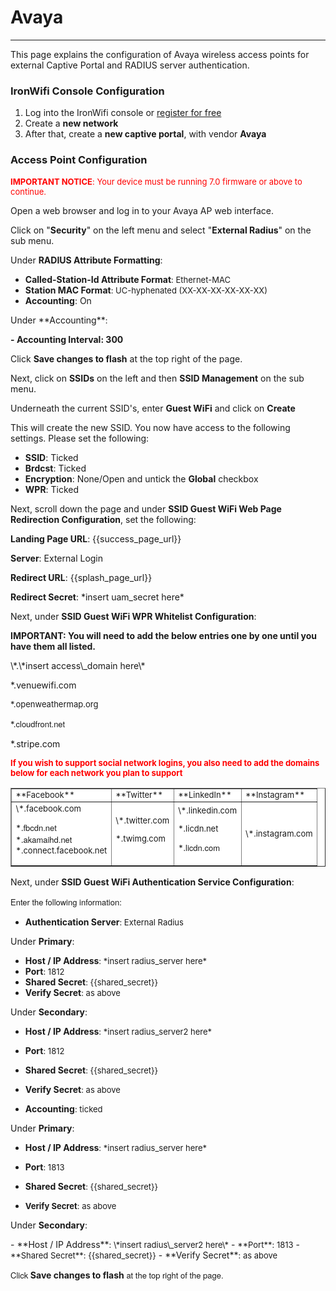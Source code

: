 # **Avaya**

---

This page explains the configuration of Avaya wireless access points for external Captive  Portal and RADIUS server authentication.

### IronWifi Console Configuration

1. Log into the IronWifi console or [register for free](https://console.ironwifi.com/register)
2. Create a **new network**
3. After that, create a **new captive portal**, with vendor **Avaya**

### Access Point Configuration

<span style="font-size: 13px; color: rgb(255, 0, 0);">**IMPORTANT NOTICE**: Your device must be running 7.0 firmware or above to continue.</span>

Open a web browser and log in to your Avaya AP web interface.

Click on "**Security**" on the left menu and select "**External Radius**" on the sub menu.

Under **RADIUS Attribute Formatting**:

- **Called-Station-Id Attribute Format**<span style="font-size: 13px;">: Ethernet-MAC</span>
- **Station MAC Format**<span style="font-size: 13px;">: UC-hyphenated (XX-XX-XX-XX-XX-XX)</span>
- **Accounting**<span>: On</span>

<div>Under **Accounting**<span style="font-size: 13px;">:</span>

**- **Accounting Interval**<span>: 300</span>** <div><div>Click **Save changes to flash** at the top right of the page.

<span>Next, click on </span>**SSIDs**<span> on the left and then </span>**SSID Management**<span> on the sub menu.</span>

Underneath the current SSID's, enter **Guest WiFi** and click on **Create**

  
This will create the new SSID. You now have access to the following settings. Please set the following:

- **SSID**: Ticked
- **Brdcst**: Ticked
- **Encryption**: None/Open and untick the **Global** checkbox
- **WPR**: Ticked

  
<span>Next, scroll down the page and under </span>**SSID Guest WiFi Web Page Redirection Configuration**<span>, set the following:</span>

**Landing Page URL**: {{success_page_url}}

**Server**: External Login

**Redirect URL**: {{splash_page_url}}

**Redirect Secret**: \*insert uam\_secret here\*

  
Next, under **SSID Guest WiFi WPR Whitelist Configuration**:

**IMPORTANT: You will need to add the below entries one by one until you have them all listed.**

  
<div style=""><span>\*.\*insert access\_domain here\*</span>

\*.venuewifi.com

<span style="font-size: 13px;">\*.</span><span style="font-size: 13px;">openweathermap.org</span>

<span style="font-size: 13px;">\*.</span><span style="font-size: 13px; font-family: 'Helvetica Neue', Helvetica, Arial, sans-serif;">cloudfront.net</span>

<span>\*.stripe.com</span>

**<span style="font-size: 13px; color: rgb(255, 0, 0);">If you wish to support social network logins, you also need to add the domains below for each network you plan to support</span>**

<table border="1" cellpadding="0" cellspacing="0" id="table30325" style="background-color: rgb(255, 255, 255);"><tbody style="font-size: 13px;"><tr style="font-size: 13px;"><td>**Facebook**</td><td>**Twitter**</td><td>**LinkedIn**</td><td>**Instagram**</td></tr><tr style="font-size: 13px;"><td><span style="font-size: 13px;">\*.</span><span style="font-size: 13px;">facebook.com</span>  
  
<span style="font-size: 13px;">\*.</span><span style="font-size: 13px; font-family: 'Helvetica Neue', Helvetica, Arial, sans-serif;">fbcdn.net</span>  
<span style="font-size: 13px;">\*.</span><span style="font-size: 13px; font-family: 'Helvetica Neue', Helvetica, Arial, sans-serif;">akamaihd.net</span>  
<span style="font-size: 13px;">\*.</span><span style="font-size: 13px;">connect.facebook.net</span><span style="font-size: 13px;">  
</span>  
</td><td><span style="font-size: 13px;">\*.</span><span style="font-size: 13px;">twitter.com</span>  
  
<span style="font-size: 13px;">\*.</span><span style="font-size: 13px;">twimg.com</span><span style="font-size: 13px;">  
</span>  
</td><td><span style="font-size: 13px;">\*.</span><span style="font-size: 13px;">linkedin.com</span>  
  
<span style="font-size: 13px;">\*.</span><span style="font-size: 13px;">licdn.net</span>  
  
<span style="font-size: 13px;">\*.</span><span style="font-size: 13px; font-family: 'Helvetica Neue', Helvetica, Arial, sans-serif;">licdn.com</span>  
  
</td><td><span style="font-size: 13px;">\*.</span><span style="font-size: 13px;">instagram.com</span>  
</td></tr></tbody></table>

Next, under **SSID Guest WiFi Authentication Service Configuration**:

<span style="font-size: 13px; font-family: 'Helvetica Neue', Helvetica, Arial, sans-serif;">Enter the following information:</span>

- **Authentication Server**<span style="font-size: 13px;">: External Radius</span>

Under **Primary**:

- **Host / IP Address**<span style="font-size: 13px;">: \*insert radius\_server here\*</span>
- **Port**<span style="font-size: 13px;">: 1812</span>
- **Shared Secret**<span style="font-size: 13px;">: {{shared_secret}}</span>
- **Verify Secret**<span style="font-size: 13px;">: as above</span>

Under **Secondary**:

- **Host / IP Address**<span style="font-size: 13px;">: \*insert radius\_server2 here\*</span>
- **Port**<span style="font-size: 13px;">: 1812</span>
- **Shared Secret**<span style="font-size: 13px;">: {{shared_secret}}</span>
- **Verify Secret**<span style="font-size: 13px;">: as above  
      
      
    </span>
- **Accounting**<span style="font-size: 13px;">: ticked</span>

Under **Primary**:

- **Host / IP Address**<span style="font-size: 13px;">: \*insert radius\_server here\*</span>
- **Port**<span style="font-size: 13px;">: 1813</span>
- **Shared Secret**<span style="font-size: 13px;">: {{shared_secret}}</span>
- <span style="font-size: 13px;">**Verify Secret**</span><span style="font-size: 13px;">: as above  
      
    </span>

Under **Secondary**:

<div>- **Host / IP Address**<span style="font-size: 13px;">: \*insert radius\_server2 here\*</span>
- <span style="font-size: 13px;">**Port**</span><span style="font-size: 13px;">: 1813</span>
- <span style="font-size: 13px;">**Shared Secret**</span><span style="font-size: 13px;">: {{shared_secret}}</span>
- **Verify Secret**<span style="font-size: 13px;">: as above  
    </span>

<span style="font-size: 13px; font-family: 'Helvetica Neue', Helvetica, Arial, sans-serif;">Click </span>**Save changes to flash**<span style="font-size: 13px; font-family: 'Helvetica Neue', Helvetica, Arial, sans-serif;"> at the top right of the page.</span>

<span style="font-size: 13px;"></span>

</div></div></div></div></div>
